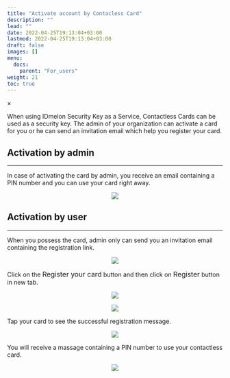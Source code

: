 ```yaml
---
title: "Activate account by Contacless Card"
description: ""
lead: ""
date: 2022-04-25T19:13:04+03:00
lastmod: 2022-04-25T19:13:04+03:00
draft: false
images: []
menu:
  docs:
    parent: "For_users"
weight: 21
toc: true
---
```


<div id="_modal" class="modal">
  <span class="close">&times;</span>
  <img class="modal-content" id="img01">
</div>

When using IDmelon Security Key as a Service, Contactless Cards can be used as a security key. The admin of your organization can activate a card for you or he can send an invitation email which help you register your card.

## Activation by admin

<hr class="hr-line">

In case of activating the card by admin, you receive an email containing a PIN number and you can use your card right away.

<p align="center">
    <img src="/images/vendor/UserPanel/active_card_1.png" class="doc-img-frame">
</p>

## Activation by user

<hr class="hr-line">
When you possess the card, admin only can send you an invitation email containing the registration link.

<p align="center">
    <img src="/images/vendor/UserPanel/active_card_2.png" class="doc-img-frame">
</p>

<div class="step-row-container">
  <div class="step-column bullet-container">
    <div class="bullet"></div>
  </div>
  <div class="card-column">
    <div class="step-text" >
      <div class="card-body">
        <p>Click on the <span style="font-size:16px;">Register your card</span> button and then click on <span style="font-size:16px;">Register</span> button in new tab.</p>
      </div>
    </div>
  </div>
</div>

<p align="center">
    <img src="/images/vendor/UserPanel/active_card_3.png" class="doc-img-frame">
</p>

<p align="center">
    <img src="/images/vendor/UserPanel/active_card_4.png" class="doc-img-frame">
</p>

<div class="step-row-container">
  <div class="step-column bullet-container">
    <div class="bullet"></div>
  </div>
  <div class="card-column">
    <div class="step-text" >
      <div class="card-body">
        <p>Tap your card to see the successful registration message.</p>
      </div>
    </div>
  </div>
</div>

<p align="center">
    <img src="/images/vendor/UserPanel/active_card_5.png" class="doc-img-frame">
</p>

<div class="step-row-container">
  <div class="step-column bullet-container">
    <div class="bullet"></div>
  </div>
  <div class="card-column">
    <div class="step-text" >
      <div class="card-body">
        <p>You will receive a massage containing a PIN number to use your contactless card.</p>
      </div>
    </div>
  </div>
</div>
<p align="center">
    <img src="/images/vendor/UserPanel/active_card_6.png" class="doc-img-frame">
</p>
